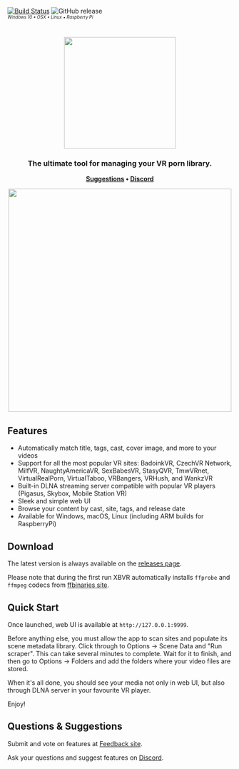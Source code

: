[![Build Status](https://cloud.drone.io/api/badges/cld9x/xbvr/status.svg)](https://cloud.drone.io/cld9x/xbvr) ![GitHub release](https://img.shields.io/github/release/cld9x/xbvr.svg)
<br>
<sup><sub><em>Windows 10 • OSX • Linux • Raspberry Pi</em></sub></sup>

<h1 align="center">
    <img src="https://i.imgur.com/T2UvcHc.png" width="250"/>
</h1>

<h3 align="center">
    The ultimate tool for managing your VR porn library.
</h3>

<p align="center">
    <strong>
        <a href="https://feedback.xbvr.app/">Suggestions</a>
        •
        <a href="https://discord.gg/wdCHXAG">Discord</a>
    </strong>
</p>

<p align="center" stlye="text-shadow: 2px 2px">
    <kbd><img src="https://i.imgur.com/Q3UdJhV.jpg" width="500"/></kbd>
    <br>
</p>


## Features

- Automatically match title, tags, cast, cover image, and more to your videos
- Support for all the most popular VR sites: BadoinkVR, CzechVR Network, MilfVR, NaughtyAmericaVR, SexBabesVR, StasyQVR, TmwVRnet, VirtualRealPorn, VirtualTaboo, VRBangers, VRHush, and WankzVR
- Built-in DLNA streaming server compatible with popular VR players (Pigasus, Skybox, Mobile Station VR)
- Sleek and simple web UI
- Browse your content by cast, site, tags, and release date
- Available for Windows, macOS, Linux (including ARM builds for RaspberryPi)

## Download

The latest version is always available on the [releases page](https://github.com/cld9x/xbvr/releases).

Please note that during the first run XBVR automatically installs `ffprobe` and `ffmpeg` codecs from [ffbinaries site](https://ffbinaries.com/downloads).

## Quick Start

Once launched, web UI is available at `http://127.0.0.1:9999`.

Before anything else, you must allow the app to scan sites and populate its scene metadata library. Click through to Options -> Scene Data and "Run scraper". This can take several minutes to complete. Wait for it to finish, and then go to Options -> Folders and add the folders where your video files are stored.

When it's all done, you should see your media not only in web UI, but also through DLNA server in your favourite VR player.

Enjoy!

## Questions & Suggestions

Submit and vote on features at [Feedback site](https://feedback.xbvr.app/).

Ask your questions and suggest features on [Discord](https://discord.gg/wdCHXAG).
